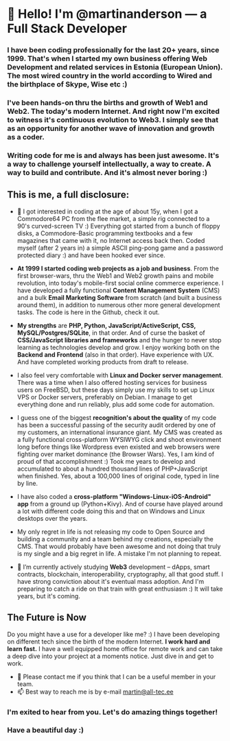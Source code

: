 # 👋 Hello! I'm @martinanderson — a **Full Stack Developer**

### I have been coding professionally for the last 20+ years, since 1999. That's when I started my own business offering Web Development and related services in Estonia (European Union). The most wired country in the world according to Wired and the birthplace of Skype, Wise etc :)

### I've been hands-on thru the births and growth of Web1 and Web2. The today's modern Internet. And right now I'm excited to witness it's continuous evolution to **Web3**. I simply see that as an opportunity for another wave of innovation and growth as a coder.

### Writing code for me is and always has been just awesome. It's a way to challenge yourself intellectually, a way to create. A way to build and contribute. And it's almost never boring :)

## This is me, a full disclosure:

- 👀 I got interested in coding at the age of about 15y, when I got a Commodore64 PC from the flee market, a simple rig connected to a 90's curved-screen TV :)  Everything got started from a bunch of floppy disks, a Commodore-Basic programming textbooks and a few magazines that came with it, no Internet access back then. Coded myself (after 2 years in) a simple ASCII ping-pong game and a password protected diary :) and have been hooked ever since. 

- **At 1999 I started coding web projects as a job and business**. From the first browser-wars, thru the Web1 and Web2 growth pains and mobile revolution, into today's mobile-first social online commerce experience. I have developed a fully functional **Content Management System** (CMS) and a bulk **Email Marketing Software** from scratch (and built a business around them), in addition to numerous other more general development tasks. The code is here in the Github, check it out. 

- **My strengths** are **PHP, Python, JavaScript/ActiveScript, CSS, MySQL/Postgres/SQLite**, in that order. And of curse the basket of **CSS/JavaScript libraries and frameworks** and the hunger to never stop learning as technologies develop and grow. I enjoy working both on the **Backend and Frontend** (also in that order). Have experience with UX. And have completed working products from draft to release. 

- I also feel very comfortable with **Linux and Docker server management**. There was a time when I also offered hosting services for business users on FreeBSD, but these days simply use my skills to set up Linux VPS or Docker servers, preferably on Debian. I manage to get everything done and run reliably, plus add some code for automation. 

- I guess one of the biggest **recognition's about the quality** of my code has been a successful passing of the security audit ordered by one of my customers, an international insurance giant. My CMS was created as a fully functional cross-platform WYSIWYG click and shoot environment long before things like Wordpress even existed and web browsers were fighting over market dominance (the Browser Wars). Yes, I am kind of proud of that accomplishment :) Took me years to develop and accumulated to about a hundred thousand lines of PHP+JavaScript when finished. Yes, about a 100,000 lines of original code, typed in line by line.

- I have also coded a **cross-platform "Windows-Linux-iOS-Android" app** from a ground up (Python+Kivy). And of course have played around a lot with different code doing this and that on Windows and Linux desktops over the years.  

- My only regret in life is not releasing my code to Open Source and building a community and a team behind my creations, especially the CMS. That would probably have been awesome and not doing that truly is my single and a big regret in life. A mistake I'm not planning to repeat.

- 🌱 I’m currently actively studying **Web3** development – dApps, smart contracts, blockchain, interoperability, cryptography, all that good stuff. I have strong conviction about it's eventual mass adoption. And I'm preparing to catch a ride on that train with great enthusiasm :) It will take years, but it's coming. 

## The Future is Now

Do you might have a use for a developer like me? :) I have been developing on different tech since the birth of the modern Internet. **I work hard and learn fast.** I have a well equipped home office for remote work and can take a deep dive into your project at a moments notice. Just dive in and get to work. 

- 💞️ Please contact me if you think that I can be a useful member in your team. 
- 📫 Best way to reach me is by e-mail martin@all-tec.ee 

### I'm exited to hear from you. Let's do amazing things together!
### Have a beautiful day :)

<!-- 
Thinking out loud:
In the not so distant future more and more Web3 and blockchain code will find it's way to the retail hands, in the hands of business users, personal finance sector, gaming, entertainment, social media, data storage and so on. Literally thousands of applications and services are already in development right now and billions is being invested into the infrastructure. The evolution of our beloved Internet is happening as we speak. But it is also a fact that **most** people are still unaware of that. Most people still don't have any idea of what's coming... Exciting times, again :)
-->
